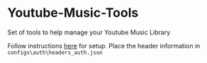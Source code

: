 # Youtube-Music-Tools

Set of tools to help manage your Youtube Music Library

Follow instructions [here](https://ytmusicapi.readthedocs.io/en/latest/setup.html) for setup. Place the header information in `configs\auth\headers_auth.json`